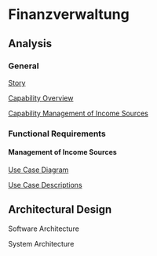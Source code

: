 # Finanzverwaltung

## Analysis

### General

[Story](./pages/story.md)

[Capability Overview](./pages/capabilities.md)

[Capability Management of Income Sources](./pages/capability_management_of_income_sources.md)

### Functional Requirements

#### Management of Income Sources

[Use Case Diagram](./pages/use_case_diagram_management_of_income_sources.md)

[Use Case Descriptions](./pages/use_case_descriptions_management_of_income_sources.md)

## Architectural Design

Software Architecture

System Architecture

